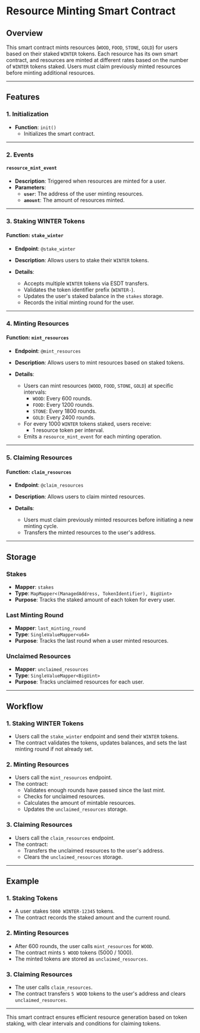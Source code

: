 # Resource Minting Smart Contract

## Overview
This smart contract mints resources (`WOOD`, `FOOD`, `STONE`, `GOLD`) for users based on their staked `WINTER` tokens. Each resource has its own smart contract, and resources are minted at different rates based on the number of `WINTER` tokens staked. Users must claim previously minted resources before minting additional resources.

---

## Features

### 1. Initialization
- **Function**: `init()`
  - Initializes the smart contract.

---

### 2. Events
#### **`resource_mint_event`**
- **Description**: Triggered when resources are minted for a user.
- **Parameters**:
  - **`user`**: The address of the user minting resources.
  - **`amount`**: The amount of resources minted.

---

### 3. Staking WINTER Tokens
#### **Function**: `stake_winter`
- **Endpoint**: `@stake_winter`
- **Description**: Allows users to stake their `WINTER` tokens.

- **Details**:
  - Accepts multiple `WINTER` tokens via ESDT transfers.
  - Validates the token identifier prefix (`WINTER-`).
  - Updates the user's staked balance in the `stakes` storage.
  - Records the initial minting round for the user.

---

### 4. Minting Resources
#### **Function**: `mint_resources`
- **Endpoint**: `@mint_resources`
- **Description**: Allows users to mint resources based on staked tokens.

- **Details**:
  - Users can mint resources (`WOOD`, `FOOD`, `STONE`, `GOLD`) at specific intervals:
    - `WOOD`: Every 600 rounds.
    - `FOOD`: Every 1200 rounds.
    - `STONE`: Every 1800 rounds.
    - `GOLD`: Every 2400 rounds.
  - For every 1000 `WINTER` tokens staked, users receive:
    - 1 resource token per interval.
  - Emits a `resource_mint_event` for each minting operation.

---

### 5. Claiming Resources
#### **Function**: `claim_resources`
- **Endpoint**: `@claim_resources`
- **Description**: Allows users to claim minted resources.

- **Details**:
  - Users must claim previously minted resources before initiating a new minting cycle.
  - Transfers the minted resources to the user's address.

---

## Storage

### **Stakes**
- **Mapper**: `stakes`
- **Type**: `MapMapper<(ManagedAddress, TokenIdentifier), BigUint>`
- **Purpose**: Tracks the staked amount of each token for every user.

### **Last Minting Round**
- **Mapper**: `last_minting_round`
- **Type**: `SingleValueMapper<u64>`
- **Purpose**: Tracks the last round when a user minted resources.

### **Unclaimed Resources**
- **Mapper**: `unclaimed_resources`
- **Type**: `SingleValueMapper<BigUint>`
- **Purpose**: Tracks unclaimed resources for each user.

---

## Workflow

### 1. Staking WINTER Tokens
- Users call the `stake_winter` endpoint and send their `WINTER` tokens.
- The contract validates the tokens, updates balances, and sets the last minting round if not already set.

### 2. Minting Resources
- Users call the `mint_resources` endpoint.
- The contract:
  - Validates enough rounds have passed since the last mint.
  - Checks for unclaimed resources.
  - Calculates the amount of mintable resources.
  - Updates the `unclaimed_resources` storage.

### 3. Claiming Resources
- Users call the `claim_resources` endpoint.
- The contract:
  - Transfers the unclaimed resources to the user's address.
  - Clears the `unclaimed_resources` storage.

---

## Example

### 1. Staking Tokens
- A user stakes `5000 WINTER-12345` tokens.
- The contract records the staked amount and the current round.

### 2. Minting Resources
- After 600 rounds, the user calls `mint_resources` for `WOOD`.
- The contract mints `5 WOOD` tokens (5000 / 1000).
- The minted tokens are stored as `unclaimed_resources`.

### 3. Claiming Resources
- The user calls `claim_resources`.
- The contract transfers `5 WOOD` tokens to the user's address and clears `unclaimed_resources`.

---

This smart contract ensures efficient resource generation based on token staking, with clear intervals and conditions for claiming tokens.